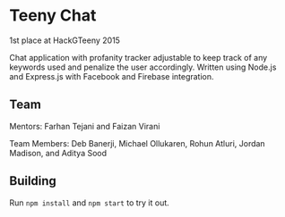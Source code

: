 # Teeny Chat
1st place at HackGTeeny 2015

Chat application with profanity tracker adjustable to keep track of any keywords used and penalize the user accordingly. Written using Node.js and Express.js with Facebook and Firebase integration.

## Team
Mentors: Farhan Tejani and Faizan Virani

Team Members: Deb Banerji, Michael Ollukaren, Rohun Atluri, Jordan Madison, and Aditya Sood

## Building
Run `npm install` and `npm start` to try it out.
